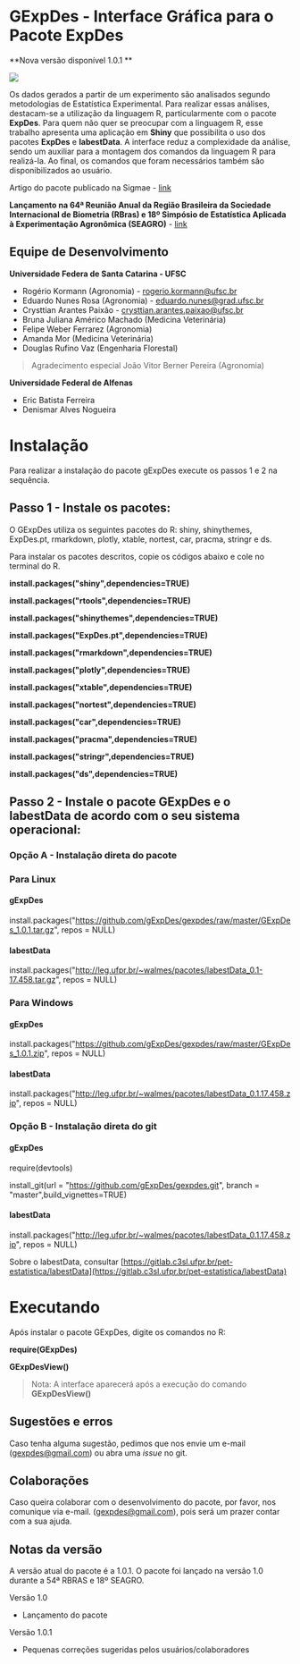 # GExpDes - Interface Gráfica para o Pacote ExpDes

**Nova versão disponível 1.0.1 **

![](logo.png)

Os dados gerados a partir de um experimento são analisados segundo metodologias de Estatística Experimental. Para realizar essas análises, destacam-se a utilização da linguagem R, particularmente com o pacote **ExpDes**. Para quem não quer se preocupar com a linguagem R, esse trabalho apresenta uma aplicação em **Shiny** que possibilita o uso dos pacotes **ExpDes** e **labestData**. A interface reduz a complexidade da análise, sendo um auxiliar para a montagem dos comandos da linguagem R para realizá-la. Ao final, os comandos que foram necessários também são disponibilizados ao usuário.

Artigo do pacote publicado na Sigmae - [link](https://publicacoes.unifal-mg.edu.br/revistas/index.php/sigmae/article/view/951)

**Lançamento na 64ª Reunião Anual da Região Brasileira da Sociedade Internacional de Biometria (RBras) e 18º Simpósio de Estatística Aplicada à Experimentação Agronômica (SEAGRO)** - [link](https://www.rbras64.com.br/)

## Equipe de Desenvolvimento

**Universidade Federa de Santa Catarina - UFSC**
- Rogério Kormann (Agronomia) - rogerio.kormann@ufsc.br
- Eduardo Nunes Rosa (Agronomia) - eduardo.nunes@grad.ufsc.br
- Crysttian Arantes Paixão - crysttian.arantes.paixao@ufsc.br
- Bruna Juliana Américo Machado (Medicina Veterinária)
- Felipe Weber Ferrarez (Agronomia)
- Amanda Mor (Medicina Veterinária)
- Douglas Rufino Vaz (Engenharia Florestal)

> Agradecimento especial João Vitor Berner Pereira (Agronomia)

**Universidade Federal de Alfenas**
- Eric Batista Ferreira
- Denismar Alves Nogueira

# Instalação
Para realizar a instalação do pacote gExpDes execute os passos 1 e 2 na sequência.


## **Passo 1 - Instale os pacotes:**

O GExpDes utiliza os seguintes pacotes do R: shiny, shinythemes, ExpDes.pt, rmarkdown, plotly, xtable, nortest, car, pracma, stringr e ds.

Para instalar os pacotes descritos, copie os códigos abaixo e cole no terminal do R.

**install.packages("shiny",dependencies=TRUE)**

**install.packages("rtools",dependencies=TRUE)**

**install.packages("shinythemes",dependencies=TRUE)**

**install.packages("ExpDes.pt",dependencies=TRUE)**

**install.packages("rmarkdown",dependencies=TRUE)**

**install.packages("plotly",dependencies=TRUE)**

**install.packages("xtable",dependencies=TRUE)**

**install.packages("nortest",dependencies=TRUE)**

**install.packages("car",dependencies=TRUE)**

**install.packages("pracma",dependencies=TRUE)**

**install.packages("stringr",dependencies=TRUE)**

**install.packages("ds",dependencies=TRUE)**


## **Passo 2 - Instale o pacote GExpDes e o labestData de acordo com o seu sistema operacional:**

### Opção A - Instalação direta do pacote 

### Para Linux

#### gExpDes

install.packages("https://github.com/gExpDes/gexpdes/raw/master/GExpDes_1.0.1.tar.gz", repos  =  NULL)

#### labestData

install.packages("http://leg.ufpr.br/~walmes/pacotes/labestData_0.1-17.458.tar.gz", repos = NULL)

### Para Windows

#### gExpDes

install.packages("https://github.com/gExpDes/gexpdes/raw/master/GExpDes_1.0.1.zip", repos  =  NULL)

#### labestData

install.packages("http://leg.ufpr.br/~walmes/pacotes/labestData_0.1.17.458.zip", repos = NULL)

### Opção B - Instalação direta do git

#### gExpDes

require(devtools)

install_git(url = "https://github.com/gExpDes/gexpdes.git", branch = "master",build_vignettes=TRUE)

#### labestData

install.packages("http://leg.ufpr.br/~walmes/pacotes/labestData_0.1.17.458.zip", repos = NULL)


Sobre o labestData, consultar [https://gitlab.c3sl.ufpr.br/pet-estatistica/labestData](https://gitlab.c3sl.ufpr.br/pet-estatistica/labestData)

# Executando

Após instalar o pacote GExpDes, digite os comandos no R:

**require(GExpDes)**

**GExpDesView()**

> Nota: A interface aparecerá após a execução do comando **GExpDesView()**

## Sugestões e erros

Caso tenha alguma sugestão, pedimos que nos envie um e-mail (gexpdes@gmail.com) ou abra uma *issue* no git.

## Colaborações

Caso queira colaborar com o desenvolvimento do pacote, por favor, nos comunique via e-mail. (gexpdes@gmail.com), pois será um prazer contar com a sua ajuda.

## Notas da versão

A versão atual do pacote é a 1.0.1. O pacote foi lançado na versão 1.0 durante a 54ª RBRAS e 18º SEAGRO. 

Versão 1.0
- Lançamento do pacote

Versão 1.0.1
- Pequenas correções sugeridas pelos usuários/colaboradores

